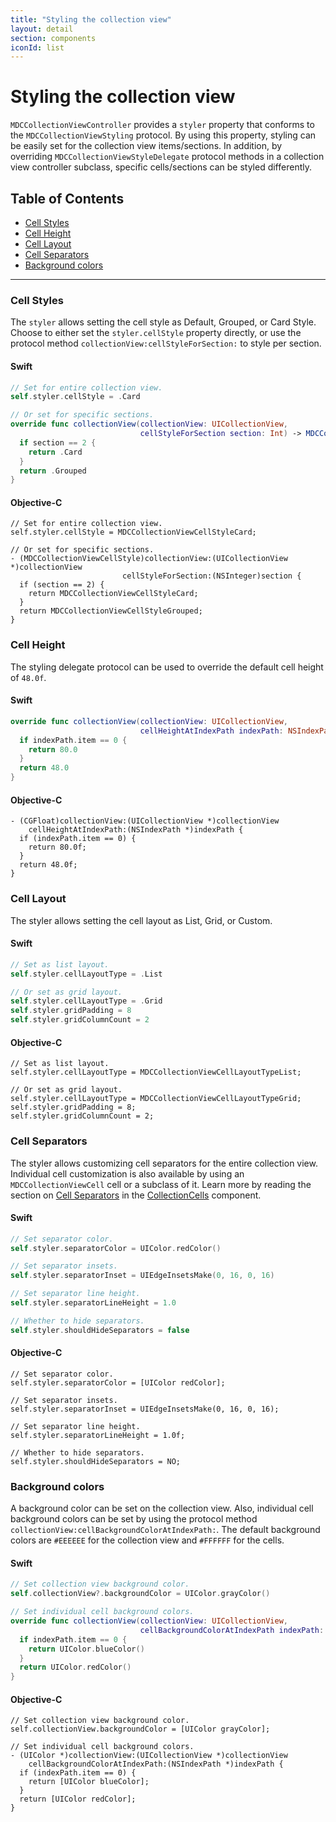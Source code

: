 ```yaml
---
title: "Styling the collection view"
layout: detail
section: components
iconId: list
---
```

# Styling the collection view

`MDCCollectionViewController` provides a `styler` property that conforms to the
`MDCCollectionViewStyling` protocol. By using this property, styling can be easily set for the
collection view items/sections. In addition, by overriding `MDCCollectionViewStyleDelegate`
protocol methods in a collection view controller subclass, specific cells/sections can be styled
differently.

## Table of Contents
- [Cell Styles](#cell-styles)
- [Cell Height](#cell-height)
- [Cell Layout](#cell-layout)
- [Cell Separators](#cell-separators)
- [Background colors](#background-colors)

- - -

### Cell Styles

The `styler` allows setting the cell style as Default, Grouped, or Card Style. Choose to
either set the `styler.cellStyle` property directly, or use the protocol method
`collectionView:cellStyleForSection:` to style per section.

<!--<div class="material-code-render" markdown="1">-->
#### Swift
```swift
// Set for entire collection view.
self.styler.cellStyle = .Card

// Or set for specific sections.
override func collectionView(collectionView: UICollectionView,
                             cellStyleForSection section: Int) -> MDCCollectionViewCellStyle {
  if section == 2 {
    return .Card
  }
  return .Grouped
}
```

#### Objective-C
```objc
// Set for entire collection view.
self.styler.cellStyle = MDCCollectionViewCellStyleCard;

// Or set for specific sections.
- (MDCCollectionViewCellStyle)collectionView:(UICollectionView *)collectionView
                         cellStyleForSection:(NSInteger)section {
  if (section == 2) {
    return MDCCollectionViewCellStyleCard;
  }
  return MDCCollectionViewCellStyleGrouped;
}
```
<!--</div>-->

### Cell Height

The styling delegate protocol can be used to override the default cell height of `48.0f`.

<!--<div class="material-code-render" markdown="1">-->
#### Swift
```swift
override func collectionView(collectionView: UICollectionView,
                             cellHeightAtIndexPath indexPath: NSIndexPath) -> CGFloat {
  if indexPath.item == 0 {
    return 80.0
  }
  return 48.0
}
```

#### Objective-C
```objc
- (CGFloat)collectionView:(UICollectionView *)collectionView
    cellHeightAtIndexPath:(NSIndexPath *)indexPath {
  if (indexPath.item == 0) {
    return 80.0f;
  }
  return 48.0f;
}
```
<!--</div>-->

### Cell Layout

The styler allows setting the cell layout as List, Grid, or Custom.

<!--<div class="material-code-render" markdown="1">-->
#### Swift
```swift
// Set as list layout.
self.styler.cellLayoutType = .List

// Or set as grid layout.
self.styler.cellLayoutType = .Grid
self.styler.gridPadding = 8
self.styler.gridColumnCount = 2
```

#### Objective-C
```objc
// Set as list layout.
self.styler.cellLayoutType = MDCCollectionViewCellLayoutTypeList;

// Or set as grid layout.
self.styler.cellLayoutType = MDCCollectionViewCellLayoutTypeGrid;
self.styler.gridPadding = 8;
self.styler.gridColumnCount = 2;
```
<!--</div>-->

### Cell Separators

The styler allows customizing cell separators for the entire collection view. Individual
cell customization is also available by using an `MDCCollectionViewCell` cell or a subclass of it.
Learn more by reading the section on [Cell Separators](../CollectionCells/#cell-separators) in the
[CollectionCells](../CollectionCells/) component.

<!--<div class="material-code-render" markdown="1">-->
#### Swift
```swift
// Set separator color.
self.styler.separatorColor = UIColor.redColor()

// Set separator insets.
self.styler.separatorInset = UIEdgeInsetsMake(0, 16, 0, 16)

// Set separator line height.
self.styler.separatorLineHeight = 1.0

// Whether to hide separators.
self.styler.shouldHideSeparators = false
```

#### Objective-C
```objc
// Set separator color.
self.styler.separatorColor = [UIColor redColor];

// Set separator insets.
self.styler.separatorInset = UIEdgeInsetsMake(0, 16, 0, 16);

// Set separator line height.
self.styler.separatorLineHeight = 1.0f;

// Whether to hide separators.
self.styler.shouldHideSeparators = NO;
```
<!--</div>-->

### Background colors

A background color can be set on the collection view. Also, individual cell background colors can be
set by using the protocol method `collectionView:cellBackgroundColorAtIndexPath:`. The default
background colors are `#EEEEEE` for the collection view and `#FFFFFF` for the cells.

<!--<div class="material-code-render" markdown="1">-->
#### Swift
```swift
// Set collection view background color.
self.collectionView?.backgroundColor = UIColor.grayColor()

// Set individual cell background colors.
override func collectionView(collectionView: UICollectionView,
                             cellBackgroundColorAtIndexPath indexPath: NSIndexPath) -> UIColor? {
  if indexPath.item == 0 {
    return UIColor.blueColor()
  }
  return UIColor.redColor()
}
```

#### Objective-C
```objc
// Set collection view background color.
self.collectionView.backgroundColor = [UIColor grayColor];

// Set individual cell background colors.
- (UIColor *)collectionView:(UICollectionView *)collectionView
    cellBackgroundColorAtIndexPath:(NSIndexPath *)indexPath {
  if (indexPath.item == 0) {
    return [UIColor blueColor];
  }
  return [UIColor redColor];
}
```
<!--</div>-->
